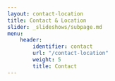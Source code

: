 ```yaml
---
layout: contact-location
title: Contact & Location
slider: _slideshows/subpage.md
menu:
    header:
        identifier: contact
        url: "/contact-location"
        weight: 5
        title: Contact
---
```

